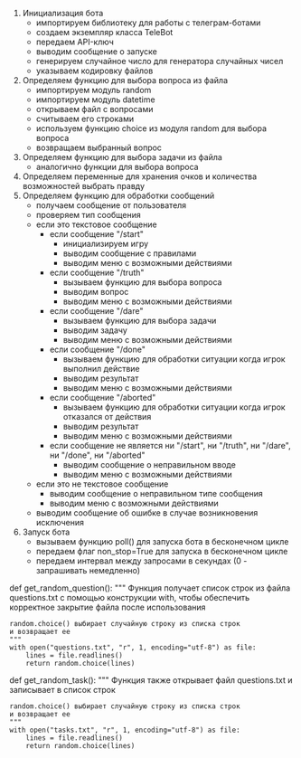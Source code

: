 1. Инициализация бота
	* импортируем библиотеку для работы с телеграм-ботами
	* создаем экземпляр класса TeleBot
	* передаем API-ключ
	* выводим сообщение о запуске
	* генерируем случайное число для генератора случайных чисел
	* указываем кодировку файлов
2. Определяем функцию для выбора вопроса из файла
	* импортируем модуль random
	* импортируем модуль datetime
	* открываем файл с вопросами
	* считываем его строками
	* используем функцию choice из модуля random для выбора вопроса
	* возвращаем выбранный вопрос
3. Определяем функцию для выбора задачи из файла
	* аналогично функции для выбора вопроса
4. Определяем переменные для хранения очков и количества возможностей выбрать правду
5. Определяем функцию для обработки сообщений
	* получаем сообщение от пользователя
	* проверяем тип сообщения
	* если это текстовое сообщение
		+ если сообщение "/start"
			- инициализируем игру
			- выводим сообщение с правилами
			- выводим меню с возможными действиями
		+ если сообщение "/truth"
			- вызываем функцию для выбора вопроса
			- выводим вопрос
			- выводим меню с возможными действиями
		+ если сообщение "/dare"
			- вызываем функцию для выбора задачи
			- выводим задачу
			- выводим меню с возможными действиями
		+ если сообщение "/done"
			- вызываем функцию для обработки ситуации когда игрок выполнил действие
			- выводим результат
			- выводим меню с возможными действиями
		+ если сообщение "/aborted"
			- вызываем функцию для обработки ситуации когда игрок отказался от действия
			- выводим результат
			- выводим меню с возможными действиями
		+ если сообщение не является ни "/start", ни "/truth", ни "/dare", ни "/done", ни "/aborted"
			- выводим сообщение о неправильном вводе
			- выводим меню с возможными действиями
	* если это не текстовое сообщение
		+ выводим сообщение о неправильном типе сообщения
		+ выводим меню с возможными действиями
	* выводим сообщение об ошибке в случае возникновения исключения
6. Запуск бота
	* вызываем функцию poll() для запуска бота в бесконечном цикле
	* передаем флаг non_stop=True для запуска в бесконечном цикле
	* передаем интервал между запросами в секундах (0 - запрашивать немедленно)

def get_random_question():
    """
    Функция получает список строк из файла questions.txt
    с помощью конструкции with, чтобы обеспечить корректное
    закрытие файла после использования
    
    random.choice() выбирает случайную строку из списка строк
    и возвращает ее
    """
    with open("questions.txt", "r", 1, encoding="utf-8") as file:
        lines = file.readlines()
        return random.choice(lines)

def get_random_task():
    """
    Функция также открывает файл questions.txt
    и записывает в список строк 
    
    random.choice() выбирает случайную строку из списка строк
    и возвращает ее
    """
    with open("tasks.txt", "r", 1, encoding="utf-8") as file:
        lines = file.readlines()
        return random.choice(lines)
